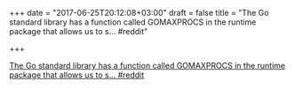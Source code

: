 +++
date = "2017-06-25T20:12:08+03:00"
draft = false
title = "The Go standard library has a function called GOMAXPROCS in the runtime package that allows us to s…  #reddit"

+++

<p><a href="https://t.co/R0cifvUO6g">The Go standard library has a function called GOMAXPROCS in the runtime package that allows us to s…  #reddit</a></p>